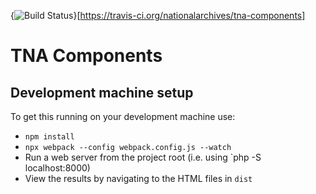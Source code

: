 {<img src="https://travis-ci.org/nationalarchives/tna-components.svg?branch=develop" alt="Build Status" />}[https://travis-ci.org/nationalarchives/tna-components]

# TNA Components

## Development machine setup

To get this running on your development machine use: 

* `npm install`
* `npx webpack --config webpack.config.js --watch`
* Run a web server from the project root (i.e. using `php -S localhost:8000)
* View the results by navigating to the HTML files in `dist`

